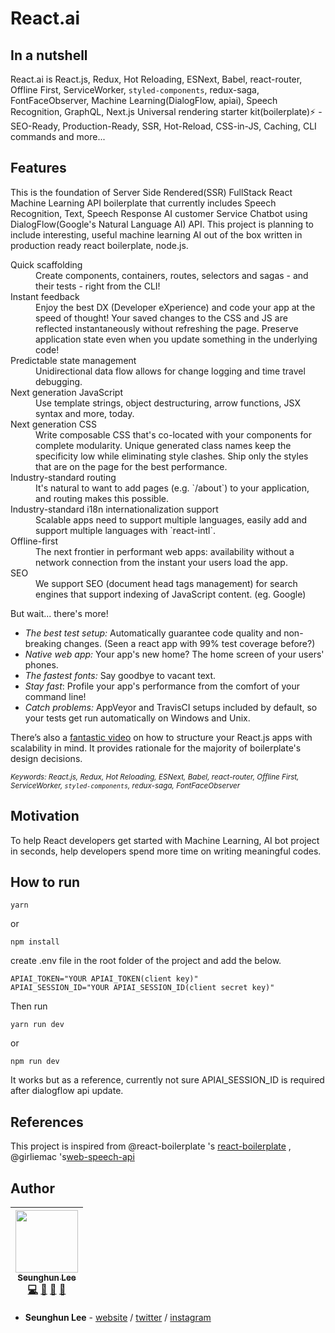 # React.ai

## In a nutshell
React.ai is React.js, Redux, Hot Reloading, ESNext, Babel, react-router, Offline First, ServiceWorker, `styled-components`, redux-saga, FontFaceObserver, Machine Learning(DialogFlow, apiai), Speech Recognition, GraphQL, Next.js Universal rendering starter kit(boilerplate)⚡️ - SEO-Ready, Production-Ready, SSR, Hot-Reload, CSS-in-JS, Caching, CLI commands and more...

## Features
This is the foundation of Server Side Rendered(SSR) FullStack React Machine Learning API boilerplate that currently includes Speech Recognition, Text, Speech Response AI customer Service Chatbot using DialogFlow(Google's Natural Language AI) API.
This project is planning to include interesting, useful machine learning AI out of the box written in production ready react boilerplate, node.js.

<dl>
  <dt>Quick scaffolding</dt>
  <dd>Create components, containers, routes, selectors and sagas - and their tests - right from the CLI!</dd>

  <dt>Instant feedback</dt>
  <dd>Enjoy the best DX (Developer eXperience) and code your app at the speed of thought! Your saved changes to the CSS and JS are reflected instantaneously without refreshing the page. Preserve application state even when you update something in the underlying code!</dd>

  <dt>Predictable state management</dt>
  <dd>Unidirectional data flow allows for change logging and time travel debugging.</dd>

  <dt>Next generation JavaScript</dt>
  <dd>Use template strings, object destructuring, arrow functions, JSX syntax and more, today.</dd>

  <dt>Next generation CSS</dt>
  <dd>Write composable CSS that's co-located with your components for complete modularity. Unique generated class names keep the specificity low while eliminating style clashes. Ship only the styles that are on the page for the best performance.</dd>

  <dt>Industry-standard routing</dt>
  <dd>It's natural to want to add pages (e.g. `/about`) to your application, and routing makes this possible.</dd>

  <dt>Industry-standard i18n internationalization support</dt>
  <dd>Scalable apps need to support multiple languages, easily add and support multiple languages with `react-intl`.</dd>

  <dt>Offline-first</dt>
  <dd>The next frontier in performant web apps: availability without a network connection from the instant your users load the app.</dd>

  <dt>SEO</dt>
  <dd>We support SEO (document head tags management) for search engines that support indexing of JavaScript content. (eg. Google)</dd>
</dl>

But wait... there's more!

  - *The best test setup:* Automatically guarantee code quality and non-breaking
    changes. (Seen a react app with 99% test coverage before?)
  - *Native web app:* Your app's new home? The home screen of your users' phones.
  - *The fastest fonts:* Say goodbye to vacant text.
  - *Stay fast*: Profile your app's performance from the comfort of your command
    line!
  - *Catch problems:* AppVeyor and TravisCI setups included by default, so your
    tests get run automatically on Windows and Unix.

There’s also a <a href="https://vimeo.com/168648012">fantastic video</a> on how to structure your React.js apps with scalability in mind. It provides rationale for the majority of boilerplate's design decisions.

<sub><i>Keywords: React.js, Redux, Hot Reloading, ESNext, Babel, react-router, Offline First, ServiceWorker, `styled-components`, redux-saga, FontFaceObserver</i></sub>

## Motivation
To help React developers get started with Machine Learning, AI bot project in seconds, help developers spend more time on writing meaningful codes.

## How to run
```
yarn
```
or
```
npm install
```
create .env file in the root folder of the project and add the below.
```
APIAI_TOKEN="YOUR APIAI_TOKEN(client key)"
APIAI_SESSION_ID="YOUR APIAI_SESSION_ID(client secret key)"
```
Then run
```
yarn run dev
```
or
```
npm run dev
```
It works but as a reference, currently not sure APIAI_SESSION_ID is required after dialogflow api update.

## References
This project is inspired from @react-boilerplate 's [react-boilerplate](https://github.com/react-boilerplate/react-boilerplate) ,  @girliemac 's[web-speech-api](https://github.com/girliemac/web-speech-ai)

## Author
<!-- ALL-CONTRIBUTORS-LIST:START - Do not remove or modify this section -->
| [<img src="https://avatars1.githubusercontent.com/u/7311039?s=400&u=f9ea536356e677a07dfc605f01a389559e3b9215&v=4" width="100px;"/><br /><sub>Seunghun Lee</sub>](http://leeart.co)<br />[💻](https://github.com/seunghunsh/React.ai/commits?author=seunghunsh "Code") [📖](https://github.com/seunghunsh/React.ai/commits?author=seunghunsh "Documentation") [👀](#review-seunghunsh "Reviewed Pull Requests") [📢](#talk-seunghunsh "Talks")
| :---: |
<!-- ALL-CONTRIBUTORS-LIST:END -->

* **Seunghun Lee** - [website](http://leeart.co) / [twitter](https://twitter.com/lifeartlee) / [instagram](https://www.instagram.com/seunghun.sunmoon.lee/)
